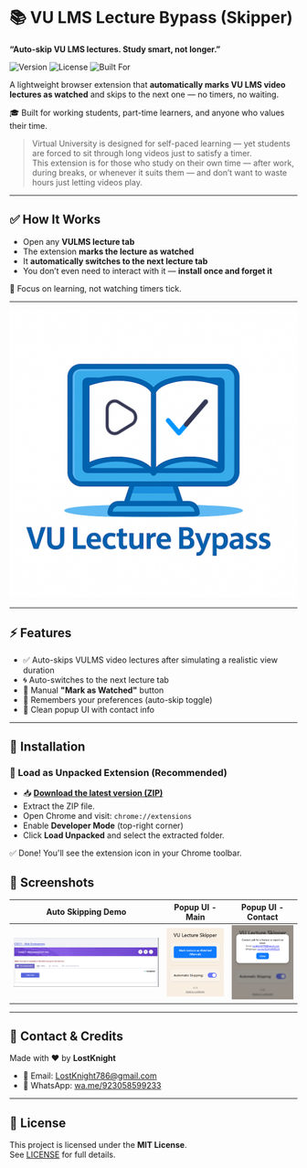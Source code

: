 # 📚 VU LMS Lecture Bypass (Skipper)  
**“Auto-skip VU LMS lectures. Study smart, not longer.”**

![Version](https://img.shields.io/badge/version-1.6-blue)
![License](https://img.shields.io/badge/license-MIT-green)
![Built For](https://img.shields.io/badge/VU-LMS-blueviolet)

A lightweight browser extension that **automatically marks VU LMS video lectures as watched** and skips to the next one — no timers, no waiting.

🎓 Built for working students, part-time learners, and anyone who values their time.

> Virtual University is designed for self-paced learning — yet students are forced to sit through long videos just to satisfy a timer.  
> This extension is for those who study on their own time — after work, during breaks, or whenever it suits them — and don’t want to waste hours just letting videos play.

---

## ✅ How It Works

- Open any **VULMS lecture tab**
- The extension **marks the lecture as watched**
- It **automatically switches to the next lecture tab**
- You don’t even need to interact with it — **install once and forget it**

🧠 Focus on learning, not watching timers tick.

---

![logo](icons/logo.png)

---

## ⚡ Features

- ✅ Auto-skips VULMS video lectures after simulating a realistic view duration  
- 🌀 Auto-switches to the next lecture tab  
- 🔘 Manual **"Mark as Watched"** button  
- 💾 Remembers your preferences (auto-skip toggle)  
- 🎨 Clean popup UI with contact info  

---

## 🔧 Installation

### 🔹 Load as Unpacked Extension (Recommended)

- 📥 [**Download the latest version (ZIP)**](https://github.com/LostKnight-hz/VU-Lecture-Bypass-Skipper/releases/download/v1.6/VU-Lecture-Bypass-Skipper.zip)
- Extract the ZIP file.
- Open Chrome and visit: `chrome://extensions`
- Enable **Developer Mode** (top-right corner)
- Click **Load Unpacked** and select the extracted folder.

✅ Done! You'll see the extension icon in your Chrome toolbar.



## 📸 Screenshots

| Auto Skipping Demo | Popup UI - Main | Popup UI - Contact |
|--------------------|------------------|---------------------|
| ![Auto Skipping](Screenshots/Live_Demo.gif) | ![Main Popup](Screenshots/Screen01.png) | ![Contact Modal](Screenshots/Screen02.png) |

---

## 💬 Contact & Credits

Made with ❤️ by **LostKnight**

- 📧 Email: [LostKnight786@gmail.com](https://mail.google.com/mail/?view=cm&to=lostknight786@gmail.com)  
- 💬 WhatsApp: [wa.me/923058599233](https://wa.me/923058599233)

---

## 📄 License

This project is licensed under the **MIT License**.  
See [LICENSE](./LICENSE) for full details.

